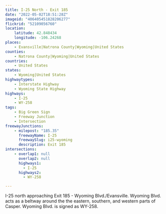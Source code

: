 ```yaml
---
title: I-25 North - Exit 185
date: "2022-05-02T18:51:28Z"
imageid: "406405451828206277"
flickrid: "52109056760"
location:
    latitude: 42.848434
    longitude: -106.24268
places:
    - Evansville|Natrona County|Wyoming|United States
counties:
    - Natrona County|Wyoming|United States
countries:
    - United States
states:
    - Wyoming|United States
highwaytypes:
    - Interstate Highway
    - Wyoming State Highway
highways:
    - I-25
    - WY-258
tags:
    - Big Green Sign
    - Freeway Junction
    - Intersection
freewayJunctions:
    - milepost: "185.35"
      freewayName: I-25
      freewaySlug: i25-wyoming
      description: Exit 185
intersections:
    - overlap1: null
      overlap2: null
      highways1:
        - I-25
      highways2:
        - WY-258

---
```

I-25 north approaching Exit 185 - Wyoming Blvd./Evansville.  Wyoming Blvd. acts as a beltway around the the eastern, southern, and western parts of Casper.  Wyoming Blvd. is signed as WY-258.